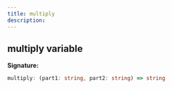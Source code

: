 ```yaml
---
title: multiply
description: 
---
```


## multiply variable



**Signature:**

```ts
multiply: (part1: string, part2: string) => string
```

